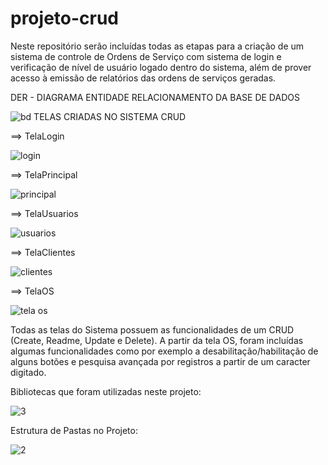 # projeto-crud

Neste repositório serão incluídas todas as etapas para a criação de um sistema de controle de Ordens de Serviço com sistema de login e verificação de nível de usuário logado dentro do sistema, além de prover acesso à emissão de relatórios das ordens de serviços geradas.

DER - DIAGRAMA ENTIDADE RELACIONAMENTO DA BASE DE DADOS

![bd](https://user-images.githubusercontent.com/64817206/145073759-9bf7123e-1ad0-42d1-a93a-5a37f68b7c10.PNG)
TELAS CRIADAS NO SISTEMA CRUD

==> TelaLogin

![login](https://user-images.githubusercontent.com/64817206/145075444-0778e463-5593-4983-892c-aa4244712fc2.PNG)


==> TelaPrincipal


![principal](https://user-images.githubusercontent.com/64817206/145075502-b01ce769-322b-4811-b2dc-f4d086057870.PNG)


==> TelaUsuarios


![usuarios](https://user-images.githubusercontent.com/64817206/145075546-05cc3072-0b12-4dab-a551-afc0765faf25.PNG)


==> TelaClientes


![clientes](https://user-images.githubusercontent.com/64817206/145075587-619528c6-6d19-45ab-9ab9-e532607130bc.PNG)


==> TelaOS


![tela os](https://user-images.githubusercontent.com/64817206/145075625-d00276f8-4742-424c-9a74-bd45b1c42f2f.PNG)

Todas as telas do Sistema possuem as funcionalidades de um CRUD (Create, Readme, Update e Delete). A partir da tela OS, foram incluídas algumas funcionalidades como por exemplo a desabilitação/habilitação de alguns botões e pesquisa avançada por registros a partir de um caracter digitado.

Bibliotecas que foram utilizadas neste projeto:

![3](https://user-images.githubusercontent.com/64817206/145076067-60edcb11-d8e3-45c0-8145-231acc6d3e2b.png)

Estrutura de Pastas no Projeto:

![2](https://user-images.githubusercontent.com/64817206/145076114-d38fe5ba-c8e8-4b1a-8fc3-97a8cb4909ce.PNG)
